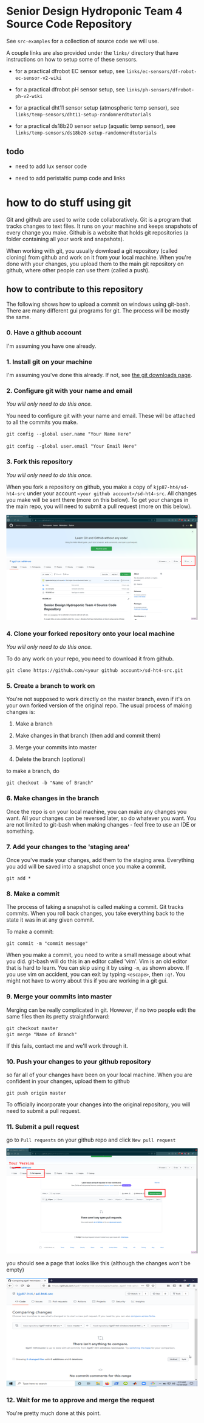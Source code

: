 Senior Design Hydroponic Team 4 Source Code Repository
================================================================================
See `src-examples` for a collection of source code we will use. 

A couple links are also provided under the `links/` directory that have 
instructions on how to setup some of these sensors. 

- for a practical dfrobot EC sensor setup, see `links/ec-sensors/df-robot-ec-sensor-v2-wiki`

- for a practical dfrobot pH sensor setup, see `links/ph-sensors/dfrobot-ph-v2-wiki`

- for a practical dht11 sensor setup (atmospheric temp sensor), see `links/temp-sensors/dht11-setup-randomnerdtutorials`

- for a practical ds18b20 sensor setup (aquatic temp sensor), see `links/temp-sensors/ds18b20-setup-randomnerdtutorials`

todo
--------------------------------------------------------------------------------

- need to add lux sensor code 

- need to add peristaltic pump code and links

how to do stuff using git
================================================================================
Git and github are used to write code collaboratively. Git is a program that 
tracks changes to text files. It runs on your machine and keeps snapshots of 
every change you make. Github is a website that holds git repositories (a folder
containing all your work and snapshots). 

When working with git, you usually download a git repository (called cloning) 
from github and work on it from your local machine. When you're done with your 
changes, you upload them to the main git repository on github, where other 
people can use them (called a push). 

how to contribute to this repository
--------------------------------------------------------------------------------
The following shows how to upload a commit on windows using git-bash. There are
many different gui programs for git. The process will be mostly the same. 

### 0. Have a github account
I'm assuming you have one already. 

### 1. Install git on your machine 
I'm assuming you've done this already. If not, see [the git downloads page](https://git-scm.com/downloads). 

### 2. Configure git with your name and email
*You will only need to do this once.* 

You need to configure git with your name and email. These will be attached to 
all the commits you make. 

	git config --global user.name "Your Name Here"

	git config --global user.email "Your Email Here"

### 3. Fork this repository 
*You will only need to do this once.* 

When you fork a repository on github, you make a copy of `kjp87-ht4/sd-ht4-src` 
under your account `<your github account>/sd-ht4-src`. All changes you make will 
be sent there (more on this below). To get your changes in the main repo, you 
will need to submit a pull request (more on this below). 

![click 'fork' to copy this repository](.images/fork.png)

### 4. Clone your forked repository onto your local machine
*You will only need to do this once.* 

To do any work on your repo, you need to download it from github. 

	git clone https://github.com/<your github account>/sd-ht4-src.git

### 5. Create a branch to work on
You're not supposed to work directly on the master branch, even if it's on your
own forked version of the original repo. The usual process of making changes 
is:

1. Make a branch

2. Make changes in that branch (then add and commit them)

3. Merge your commits into master

4. Delete the branch (optional)

to make a branch, do

	git checkout -b "Name of Branch"

### 6. Make changes in the branch
Once the repo is on your local machine, you can make any changes you want. All 
your changes can be reversed later, so do whatever you want. You are not limited
to git-bash when making changes - feel free to use an IDE or something. 

### 7. Add your changes to the 'staging area'
Once you've made your changes, add them to the staging area. Everything you add
will be saved into a snapshot once you make a commit. 

	git add *

### 8. Make a commit
The process of taking a snapshot is called making a commit. Git tracks commits. 
When you roll back changes, you take everything back to the state it was in at 
any given commit. 

To make a commit:

	git commit -m "commit message"

When you make a commit, you need to write a small message about what you did. 
git-bash will do this in an editor called 'vim'. Vim is an old editor that is
hard to learn. You can skip using it by using `-m`, as shown above. If you use 
vim on accident, you can exit by typing `<escape>`, then `:q!`. You might not
have to worry about this if you are working in a git gui. 

### 9. Merge your commits into master
Merging can be really complicated in git. However, if no two people edit the
same files then its pretty straightforward:

	git checkout master
	git merge "Name of Branch"

If this fails, contact me and we'll work through it. 

### 10. Push your changes to your github repository
so far all of your changes have been on your local machine. When you are 
confident in your changes, upload them to github

	git push origin master

To officially incorporate your changes into the original repository, you will 
need to submit a pull request. 

### 11. Submit a pull request 
go to `Pull requests` on your github repo and click `New pull request`

![Submit a pull request](.images/pull-requests.png)

you should see a page that looks like this (although the changes won't be empty)

![New pull request](.images/new-pull-request.png)

### 12. Wait for me to approve and merge the request
You're pretty much done at this point. 
